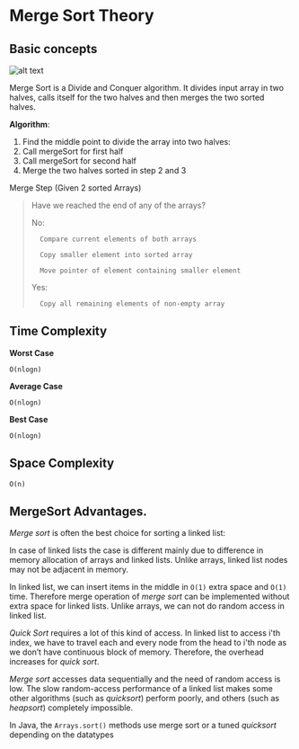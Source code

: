 # Merge Sort Theory

## Basic concepts

![alt text](http://www.geeksforgeeks.org/wp-content/uploads/Merge-Sort-Tutorial.png "MergeSort")

Merge Sort is a Divide and Conquer algorithm. 
It divides input array in two halves, calls itself for the two halves and then merges the two sorted halves.

**Algorithm**:

1. Find the middle point to divide the array into two halves:
2. Call mergeSort for first half
3. Call mergeSort for second half
4. Merge the two halves sorted in step 2 and 3

Merge Step (Given 2 sorted Arrays)

>	Have we reached the end of any of the arrays?
>
>	No:
>
>		Compare current elements of both arrays
>
>		Copy smaller element into sorted array
>
>		Move pointer of element containing smaller element
>
>	Yes:
>
>		Copy all remaining elements of non-empty array

## Time Complexity

**Worst Case**

`O(nlogn)`

**Average Case**

`O(nlogn)`

**Best Case**

`O(nlogn)`

## Space Complexity

`O(n)`

## MergeSort Advantages.

*Merge sort* is often the best choice for sorting a linked list: 

In case of linked lists the case is different mainly due to difference in memory allocation of arrays and linked lists. 
Unlike arrays, linked list nodes may not be adjacent in memory. 

In linked list, we can insert items in the middle in `O(1)` extra space and `O(1)` time. 
Therefore merge operation of *merge sort* can be implemented without extra space for linked lists.
Unlike arrays, we can not do random access in linked list. 

*Quick Sort* requires a lot of this kind of access. 
In linked list to access i'th index, we have to travel each and every node from the head to i'th node as 
we don’t have continuous block of memory. Therefore, the overhead increases for *quick sort*. 

*Merge sort* accesses data sequentially and the need of random access is low.
The slow random-access performance of a linked list makes some other algorithms (such as *quicksort*) perform poorly, 
and others (such as *heapsort*) completely impossible.

In Java, the `Arrays.sort()` methods use merge sort or a tuned *quicksort* depending on the datatypes







